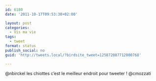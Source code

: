 ```yaml
---
id: 6180
date: '2011-10-17T09:53:38+02:00'

layout: post
categories:
  - Vis ma vie
tags:
  - tweet
format: status
publish_social: no
guid: 'http://tweets.local/?birdsite_tweet=125872087712800768'

---
```


@nbirckel les chiottes c’est le meilleur endroit pour tweeter ! @cmozzati